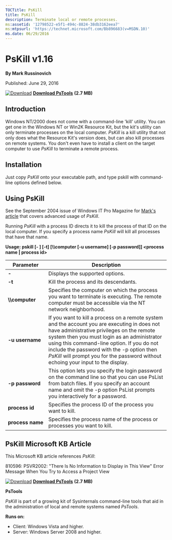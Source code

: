 ```yaml
--- 
TOCTitle: PsKill
title: PsKill
description: Terminate local or remote processes.
ms:assetid: '12798522-e5f1-494c-8824-38db3162eea7'
ms:mtpsurl: 'https://technet.microsoft.com/Bb896683(v=MSDN.10)'
ms.date: 06/29/2016
---
```


# PsKill v1.16

**By Mark Russinovich**

Published: June 29, 2016

[![Download](media/shared/Download_sm.png)](https://download.sysinternals.com/files/PSTools.zip) [**Download PsTools**](https://download.sysinternals.com/files/PSTools.zip) **(2.7 MB)**

## Introduction

Windows NT/2000 does not come with a command-line 'kill' utility. You
can get one in the Windows NT or Win2K Resource Kit, but the kit's
utility can only terminate processes on the local computer. *PsKill* is
a kill utility that not only does what the Resource Kit's version does,
but can also kill processes on remote systems. You don't even have to
install a client on the target computer to use *PsKill* to terminate a
remote process.  

## Installation

Just copy *PsKill* onto your executable path, and type pskill with
command-line options defined below.  

## Using PsKill

See the September 2004 issue of Windows IT Pro Magazine for [Mark's
article](https://windowsitpro.com/search/results/mark%27s%20article?filters=ss_type:article)
that covers advanced usage of *PsKill*.

Running *PsKill* with a process ID directs it to kill the process of
that ID on the local computer. If you specify a process name *PsKill*
will kill all processes that have that name.

**Usage: pskill \[- \] \[-t\] \[\\\\computer \[-u username\] \[-p
password\]\] &lt;process name | process id&gt;**

|Parameter  |Description  |
|---------|---------|
|  **-**             | Displays the supported options.|
|  **-t**            | Kill the process and its descendants.|
|  **\\\\computer**  | Specifies the computer on which the process you want to terminate is executing. The remote computer must be accessible via the NT network neighborhood.|
|  **-u username**   | If you want to kill a process on a remote system and the account you are executing in does not have administrative privileges on the remote system then you must login as an administrator using this command-line option. If you do not include the password with the -p option then *PsKill* will prompt you for the password without echoing your input to the display.|
|  **-p password**   | This option lets you specify the login password on the command line so that you can use PsList from batch files. If you specify an account name and omit the -p option PsList prompts you interactively for a password.|
|  **process id**    | Specifies the process ID of the process you want to kill.|
|  **process name**  | Specifies the process name of the process or processes you want to kill.|

## PsKill Microsoft KB Article

This Microsoft KB article references *PsKill*:

810596: PSVR2002: "There Is No Information to Display in This View"
Error Message When You Try to Access a Project
View 

  
[![Download](media/shared/Download_sm.png)](https://download.sysinternals.com/files/PSTools.zip) [**Download PsTools**](https://download.sysinternals.com/files/PSTools.zip) **(2.7 MB)**

**PsTools**

*PsKill* is part of a growing kit of Sysinternals command-line tools
that aid in the administration of local and remote systems named
*PsTools*.

 

**Runs on:**

- Client: Windows Vista and higher.
- Server: Windows Server 2008 and higher.
